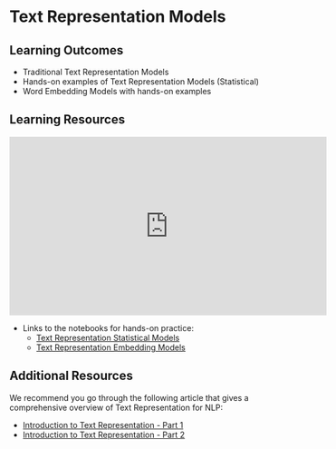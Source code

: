# Text Representation Models

## Learning Outcomes

* Traditional Text Representation Models
* Hands-on examples of Text Representation Models \(Statistical\)
* Word Embedding Models with hands-on examples 

## Learning Resources

<iframe width="560" height="315" src="https://www.youtube.com/embed/q0sdzofQ9cw" title="YouTube video player" frameborder="0" allow="accelerometer; autoplay; clipboard-write; encrypted-media; gyroscope; picture-in-picture" allowfullscreen></iframe>

* Links to the notebooks for hands-on practice: 
  * [Text Representation Statistical Models](https://github.com/dphi-official/nlp_essentials/blob/master/notebooks/02_Text_Representation_Statistical_Models.ipynb)
  * [Text Representation Embedding Models](https://github.com/dphi-official/nlp_essentials/blob/master/notebooks/03_Text_Representation_Embedding_Models.ipynb)

## Additional Resources

We recommend you go through the following article that gives a comprehensive overview of Text Representation for NLP:

* [Introduction to Text Representation - Part 1](https://towardsdatascience.com/introduction-to-text-representations-for-language-processing-part-1-dc6e8068b8a4)
* [Introduction to Text Representation - Part 2](https://towardsdatascience.com/introduction-to-text-representations-for-language-processing-part-2-54fe6907868)